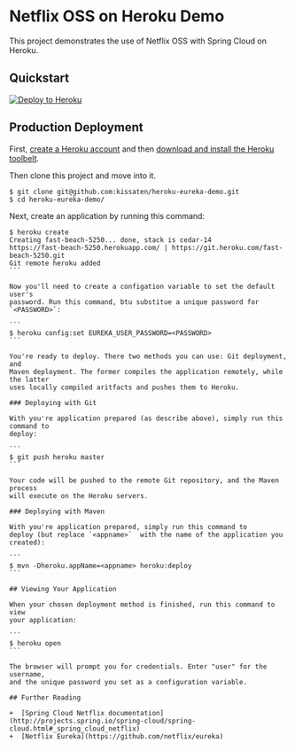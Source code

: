 # Netflix OSS on Heroku Demo

This project demonstrates the use of Netflix OSS with Spring Cloud on Heroku.

## Quickstart

[![Deploy to Heroku](https://www.herokucdn.com/deploy/button.png)](https://heroku.com/deploy)

## Production Deployment

First, [create a Heroku account](http://dashboard.heroku.com)
and then [download and install the Heroku toolbelt](http://toolbelt.heroku.com).

Then clone this project and move into it.

```
$ git clone git@github.com:kissaten/heroku-eureka-demo.git
$ cd heroku-eureka-demo/
```

Next, create an application by running this command:

````sh-session
$ heroku create
Creating fast-beach-5250... done, stack is cedar-14
https://fast-beach-5250.herokuapp.com/ | https://git.heroku.com/fast-beach-5250.git
Git remote heroku added
```

Now you'll need to create a configation variable to set the default user's
password. Run this command, btu substitue a unique password for `<PASSWORD>`:

```
$ heroku config:set EUREKA_USER_PASSWORD=<PASSWORD>
```

You're ready to deploy. There two methods you can use: Git deployment, and
Maven deployment. The former compiles the application remotely, while the latter
uses locally compiled aritfacts and pushes them to Heroku.

### Deploying with Git

With you're application prepared (as describe above), simply run this command to
deploy:

```
$ git push heroku master
```

Your code will be pushed to the remote Git repository, and the Maven process
will execute on the Heroku servers.

### Deploying with Maven

With you're application prepared, simply run this command to
deploy (but replace `<appname>`  with the name of the application you created):

```
$ mvn -Dheroku.appName=<appname> heroku:deploy
```

## Viewing Your Application

When your chosen deployment method is finished, run this command to view
your application:

```
$ heroku open
```

The browser will prompt you for credentials. Enter "user" for the username,
and the unique password you set as a configuration variable.

## Further Reading

+  [Spring Cloud Netflix documentation](http://projects.spring.io/spring-cloud/spring-cloud.html#_spring_cloud_netflix)
+  [Netflix Eureka](https://github.com/netflix/eureka)
